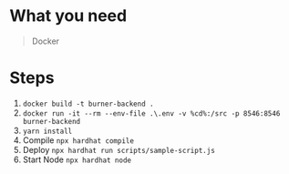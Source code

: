 # What you need

> Docker

# Steps

1. `docker build -t burner-backend .`
2. `docker run -it --rm --env-file .\.env -v %cd%:/src -p 8546:8546 burner-backend`
3. `yarn install` 
4. Compile `npx hardhat compile`
5. Deploy `npx hardhat run scripts/sample-script.js`
6. Start Node `npx hardhat node`